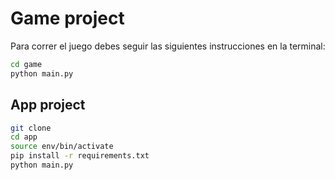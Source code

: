 # Game project

Para correr el juego debes seguir las siguientes instrucciones en la terminal:

```sh
cd game
python main.py
```

## App project

```sh
git clone
cd app
source env/bin/activate
pip install -r requirements.txt
python main.py
```
